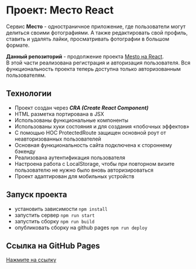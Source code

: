 # Проект: Место React

Сервис **Место** - одностраничное приложение, где пользователи могут делиться своими фотографиями. А также редактировать свой профиль, ставить и удалять лайки, просматривать фотографии в большом формате.


**Данный репозиторий** - продолжение проекта [Mesto на React](https://github.com/SvetAlexa/mesto-react "https://github.com/SvetAlexa/mesto-react"). <br> 
В этой части реализована регистрация и авторизация пользователя. Вся функциональность проекта теперь доступна только авторизованным пользователям.


## Технологии

* Проект создан через ***CRA (Create React Component)***
* HTML разметка портирована в JSX
* Использованы функциональные компоненты
* Использованы хуки состояния и для создания «побочных эффектов»
* С помощью HOC ProtectedRoute защищен основной роут от неавторизованных пользователей
* Основная функциональность сайта подключена к стороннему бэкенду
* Реализована аутентификация пользователя
* Настроена работа с LocalStorage, чтобы при повторном визите пользователю не нужно было вновь авторизироваться
* Проект адаптирован для мобильных устройств

## Запуск проекта
* установить зависимости ```npm install```
* запустить сервер ```npm run start```
* запустить сборку ```npm run build```
* опубликовать сборку на github pages ```npm run deploy```

## Ссылка на GitHub Pages

[Нажмите на ссылку](https://svetalexa.github.io/react-mesto-auth "https://svetalexa.github.io/react-mesto-auth")
